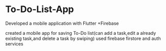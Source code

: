 # To-Do-List-App
Developed a mobile application with Flutter +Firebase

created a mobile app for saving To-Do list(can add a task,edit a already existing task,and delete a task by swiping)
used firebase firstore and auth services
